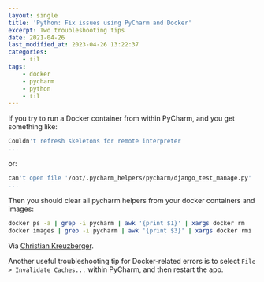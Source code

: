 ```yaml
---
layout: single
title: 'Python: Fix issues using PyCharm and Docker'
excerpt: Two troubleshooting tips
date: 2021-04-26
last_modified_at: 2023-04-26 13:22:37
categories:
    - til
tags:
    - docker
    - pycharm
    - python
    - til
---
```


If you try to run a Docker container from within PyCharm, and you get something like:

```bash
Couldn't refresh skeletons for remote interpreter
...
```

or:

```bash
can't open file '/opt/.pycharm_helpers/pycharm/django_test_manage.py'
...
```

Then you should clear all pycharm helpers from your docker containers and images:

```bash
docker ps -a | grep -i pycharm | awk '{print $1}' | xargs docker rm
docker images | grep -i pycharm | awk '{print $3}' | xargs docker rmi
```

Via [Christian Kreuzberger](https://chkr.at/wordpress/?p=227).

Another useful troubleshooting tip for Docker-related errors is
to select `File > Invalidate Caches...` within PyCharm, and then restart the app.
